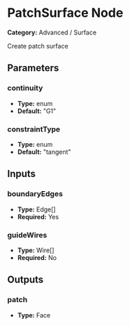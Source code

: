 
# PatchSurface Node

**Category:** Advanced / Surface

Create patch surface

## Parameters


### continuity
- **Type:** enum
- **Default:** "G1"





### constraintType
- **Type:** enum
- **Default:** "tangent"





## Inputs


### boundaryEdges
- **Type:** Edge[]
- **Required:** Yes



### guideWires
- **Type:** Wire[]
- **Required:** No



## Outputs


### patch
- **Type:** Face




